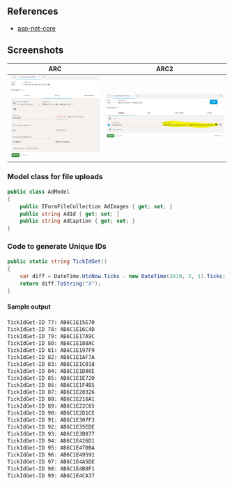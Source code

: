 ## References

* [asp-net-core](http://fiyazhasan.me/story-of-file-uploading-in-asp-net-core-part-i-mvc/)

## Screenshots

| ARC | ARC2 
| --- | --- 
| ![postman](screenshots/1.PNG?raw=true ) | ![postman](screenshots/2.PNG?raw=true )


### Model class for file uploads

```csharp
public class AdModel
{
    public IFormFileCollection AdImages { get; set; }
    public string AdId { get; set; }
    public string AdCaption { get; set; }
}
```

### Code to generate Unique IDs

```csharp
public static string TickIdGet()
{
    var diff = DateTime.UtcNow.Ticks - new DateTime(2019, 2, 1).Ticks;
    return diff.ToString("X");
}
```
#### Sample output
```
TickIdGet-ID 77: AB6C1E15E70
TickIdGet-ID 78: AB6C1E16C4D
TickIdGet-ID 79: AB6C1E17A9C
TickIdGet-ID 80: AB6C1E188AC
TickIdGet-ID 81: AB6C1E197F9
TickIdGet-ID 82: AB6C1E1AF7A
TickIdGet-ID 83: AB6C1E1C018
TickIdGet-ID 84: AB6C1E1D86E
TickIdGet-ID 85: AB6C1E1E720
TickIdGet-ID 86: AB6C1E1F4B5
TickIdGet-ID 87: AB6C1E20326
TickIdGet-ID 88: AB6C1E216A1
TickIdGet-ID 89: AB6C1E22C65
TickIdGet-ID 90: AB6C1E2D1CE
TickIdGet-ID 91: AB6C1E307F3
TickIdGet-ID 92: AB6C1E35EDE
TickIdGet-ID 93: AB6C1E3B877
TickIdGet-ID 94: AB6C1E426D1
TickIdGet-ID 95: AB6C1E470BA
TickIdGet-ID 96: AB6C1E49591
TickIdGet-ID 97: AB6C1E4A5DE
TickIdGet-ID 98: AB6C1E4B8F1
TickIdGet-ID 99: AB6C1E4CA37
```
